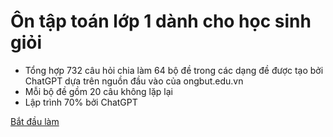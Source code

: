 # Ôn tập toán lớp 1 dành cho học sinh giỏi

- Tổng hợp 732 câu hỏi chia làm 64 bộ đề trong các dạng đề được tạo bởi ChatGPT dựa trên nguồn đầu vào của ongbut.edu.vn
- Mỗi bộ đề gồm 20 câu không lặp lại
- Lập trình 70% bởi ChatGPT

[Bắt đầu làm](https://phuongdev89.github.io/react-on-thi-hoc-bong-newton-lop-1)